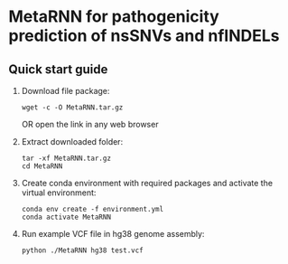 # MetaRNN for pathogenicity prediction of nsSNVs and nfINDELs

## Quick start guide
1. Download file package:
    ```
    wget -c -O MetaRNN.tar.gz 
    ```
    OR open the link in any web browser
  
2. Extract downloaded folder:
    ```
    tar -xf MetaRNN.tar.gz
    cd MetaRNN
    ```
  
3. Create conda environment with required packages and activate the virtual environment:
    ```
    conda env create -f environment.yml
    conda activate MetaRNN
    ```
5. Run example VCF file in hg38 genome assembly:
    ```
    python ./MetaRNN hg38 test.vcf
    ```
